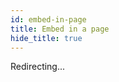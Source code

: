 ```yaml
---
id: embed-in-page
title: Embed in a page
hide_title: true
---
```

Redirecting...

<script>
window.location.href = "/docs/thirdpartyemailpassword/common-customizations/embed-sign-in-up-form"
</script>